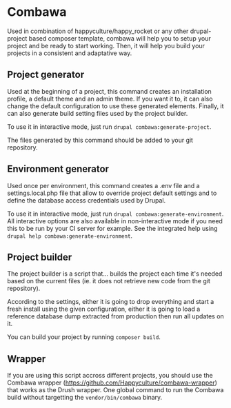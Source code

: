 # Combawa

Used in combination of happyculture/happy_rocket or any other drupal-project based composer template, combawa will help you to setup your project and be ready to start working. 
Then, it will help you build your projects in a consistent and adaptative way.

## Project generator

Used at the beginning of a project, this command creates an installation profile, a default theme and an admin theme. If you want it to, it can also change the default configuration to use these generated elements. Finally, it can also generate build setting files used by the project builder.

To use it in interactive mode, just run `drupal combawa:generate-project`.

The files generated by this command should be added to your git repository.

## Environment generator

Used once per environment, this command creates a .env file and a settings.local.php file that allow to override project default settings and to define the database access credentials used by Drupal.

To use it in interactive mode, just run `drupal combawa:generate-environment`.\
All interactive options are also available in non-interactive mode if you need this to be run by your CI server for example. See the integrated help using `drupal help combawa:generate-environment`.

## Project builder

The project builder is a script that... builds the project each time it's needed based on the current files (ie. it does not retrieve new code from the git repository). 

According to the settings, either it is going to drop everything and start a fresh install using the given configuration, either it is going to load a reference database dump extracted from production then run all updates on it.

You can build your project by running `composer build`.

## Wrapper

If you are using this script accross different projects, you should use the Combawa wrapper (https://github.com/Happyculture/combawa-wrapper) that works as the Drush wrapper. One global command to run the Combawa build without targetting the `vendor/bin/combawa` binary.
